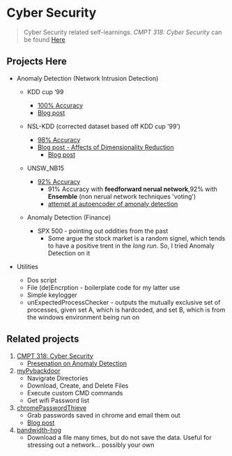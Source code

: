# Cyber Security
> Cyber Security related self-learnings. _CMPT 318: Cyber Security_ can be found [Here](https://github.com/alik604/Classes/tree/master/CMPT318)

## Projects Here 

* Anomaly Detection (Network Intrusion Detection) 

  * KDD cup ‘99
      + [100% Accuracy](https://github.com/alik604/cyber-security/blob/master/anomalyDetection/KDD%20cup%20'99/kddcup_99_100accAchieved.ipynb) 
    + [Blog post](https://medium.com/@alik604/predicting-the-nsl-kdd-data-set-with-98-accuracy-240a7a245c9d) 
  * NSL-KDD (corrected dataset based off KDD cup ‘99’)
     + [98% Accuracy](https://github.com/alik604/cyber-security/blob/master/anomalyDetection/NSL_KDD/NSL_KDD.ipynb)
     + [Blog post - Affects of Dimensionality Reduction](https://github.com/alik604/dimensionality-reduction-overview) 
       +  [Blog post](https://medium.com/@alik604/dimensionality-reduction-effects-on-model-accuracy-c021f4f33a61)
  * UNSW_NB15
    + [92% Accuracy](https://github.com/alik604/cyber-security/blob/master/anomalyDetection/UNSW_NB15.ipynb)
      + 91% Accuracy with **feedforward nerual network**,92% with **Ensemble** (non nerual network techniques 'voting') 
      + [attempt at autoencoder of amonaly detection](https://colab.research.google.com/drive/15L29IKGf-7JEvcSIC4FeOEcps5_Jn8hD) 

  * Anomaly Detection (Finance)
      + SPX 500 - pointing out oddities from the past
        + Some argue the stock market is a random signel, which tends to have a positive trent in the *long run*. So, I tried Anomaly Detection on it   
* Utilities 
  * Dos script
  * File (de)Encrption - boilerplate code for my latter use 
  * Simple keylogger 
  * unExpectedProcessChecker - outputs the mutually exclusive set of processes, given set A, which is hardcoded, and set B, which is from the windows environment being run on



## Related projects
1. [CMPT 318: Cyber Security](https://github.com/alik604/Classes/tree/master/CMPT318)
    - [Presenation on Anomaly Detection](https://github.com/alik604/Classes/blob/master/CMPT318/CMPT_318_Presentation.pdf) 
2. [myPybackdoor](https://github.com/alik604/myPybackdoor)
    - Navigrate Directories 
    - Download, Create, and Delete Files
    - Execute custom CMD commands
    - Get wifi Password list
3. [chromePasswordThieve](https://github.com/alik604/chromePasswordThieve)
    - Grab passwords saved in chrome and email them out 
    - [Blog post](https://alik604.github.io/chromePasswordThieve/index.html)
4. [bandwidth-hog](https://github.com/alik604/bandwidth-hog)
    - Download a file many times, but do not save the data. Useful for stressing out a network... possibly your own
